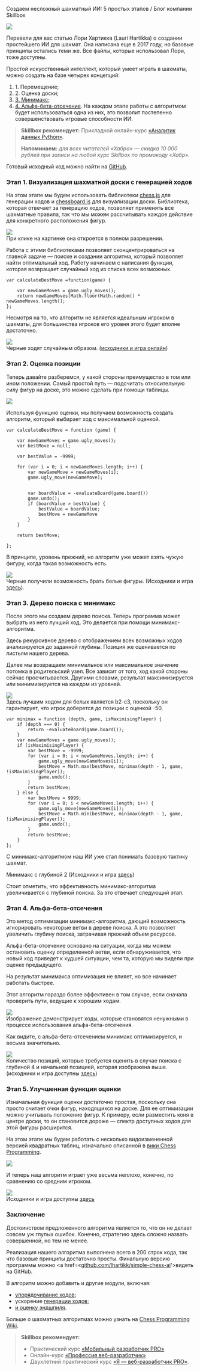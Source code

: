 Создаем несложный шахматный ИИ: 5 простых этапов / Блог компании Skillbox

![](../_resources/18b18b5c4b984ebebb0e68a2cfc195e6.jpg)

Перевели для вас статью Лори Хартикка (Lauri Hartikka) о создании простейшего ИИ для шахмат. Она написана еще в 2017 году, но базовые принципы остались теми же. Все файлы, которые использовал Лори, тоже доступны.

Простой искусственный интеллект, который умеет играть в шахматы, можно создать на базе четырех концепций:

1.  1\. Перемещение;
2.  2\. Оценка доски;
3.  [3\. Минимакс](https://ru.wikipedia.org/wiki/%D0%9C%D0%B8%D0%BD%D0%B8%D0%BC%D0%B0%D0%BA%D1%81);
4.  [4\. Альфа-бета-отсечение](https://ru.wikipedia.org/wiki/%D0%90%D0%BB%D1%8C%D1%84%D0%B0-%D0%B1%D0%B5%D1%82%D0%B0-%D0%BE%D1%82%D1%81%D0%B5%D1%87%D0%B5%D0%BD%D0%B8%D0%B5). На каждом этапе работы с алгоритмом будет использоваться одна из них, это позволит постепенно совершенствовать игровые способности ИИ.

> **Skillbox рекомендует:** Прикладной онлайн-курс [«Аналитик данных Python»](https://skillbox.ru/python-data/?utm_source=skillbox.media&utm_medium=habr.com&utm_campaign=PTNANA&utm_content=articles&utm_term=chess).
> 
> **Напоминаем:** _для всех читателей «Хабра» — скидка 10 000 рублей при записи на любой курс Skillbox по промокоду «Хабр»._

Готовый исходный код можно найти на [GitHub](https://github.com/lhartikk/simple-chess-ai).

  

### Этап 1\. Визуализация шахматной доски с генерацией ходов

На этом этапе мы будем использовать библиотеки [chess.js](https://github.com/jhlywa/chess.js) для генерации ходов и [chessboard.js](https://github.com/oakmac/chessboardjs/) для визуализации доски. Библиотека, которая отвечает за генерацию ходов, позволяет применять все шахматные правила, так что мы можем рассчитывать каждое действие для конкретного расположения фигур.

[![](../_resources/558ce4833e504f6c87b1ac244154dba2.png)](https://cdn-images-1.medium.com/max/2560/1*_Z_qtrm9ayf_UhycYudE3g.png)  
При клике на картинке она откроется в полном разрешении.

Работа с этими библиотеками позволяет сконцентрироваться на главной задаче — поиске и создании алгоритма, который позволяет найти оптимальный ход. Работу начинаем с написания функции, которая возвращает случайный ход из списка всех возможных.

    var calculateBestMove =function(game) {
        
        var newGameMoves = game.ugly_moves();
        return newGameMoves[Math.floor(Math.random() * newGameMoves.length)];
    };

Несмотря на то, что алгоритм не является идеальным игроком в шахматы, для большинства игроков его уровня этого будет вполне достаточно.

![](../_resources/3610cde458d44236a55f76c4668230df.gif)  
Черные ходят случайным образом. ([исходники и игра онлайн](https://jsfiddle.net/lhartikk/m14epfwb/4/))

### Этап 2\. Оценка позиции

Теперь давайте разберемся, у какой стороны преимущество в том или ином положении. Самый простой путь — подсчитать относительную силу фигур на доске, это можно сделать при помощи таблицы.

![](../_resources/8c6a112d784c4e969d2e0de8dba6955f.png)

Используя функцию оценки, мы получаем возможность создать алгоритм, который выбирает ход с максимальной оценкой.

    var calculateBestMove = function (game) {
     
        var newGameMoves = game.ugly_moves();
        var bestMove = null;
        
        var bestValue = -9999;
     
        for (var i = 0; i < newGameMoves.length; i++) {
            var newGameMove = newGameMoves[i];
            game.ugly_move(newGameMove);
     
            
            var boardValue = -evaluateBoard(game.board())
            game.undo();
            if (boardValue > bestValue) {
                bestValue = boardValue;
                bestMove = newGameMove
            }
        }
     
        return bestMove;
     
    };

В принципе, уровень прежний, но алгоритм уже может взять чужую фигуру, когда такая возможность есть.

![](../_resources/527fc425ac124cacb187005b90fbc0f4.gif)  
Черные получили возможность брать белые фигуры. (Исходники и игра [здесь](https://jsfiddle.net/lhartikk/m5q6fgtb/1/)).

### Этап 3\. Дерево поиска с минимакс

После этого мы создаем дерево поиска. Теперь программа может выбрать из него лучший ход. Это делается при помощи минимакс-алгоритма.

Здесь рекурсивное дерево с отображением всех возможных ходов анализируется до заданной глубины. Позиция же оценивается по листьям нашего дерева.

Далее мы возвращаем минимальное или максимальное значение потомка в родительский узел. Все зависит от того, ход какой стороны сейчас просчитывается. Другими словами, результат максимизируется или минимизируется на каждом из уровней.

![](../_resources/21a2a44e57fc4ad686fddfd18db74b22.jpg)  
Здесь лучшим ходом для белых является b2-c3, поскольку он гарантирует, что игрок доберется до позиции с оценкой -50.

    var minimax = function (depth, game, isMaximisingPlayer) {
        if (depth === 0) {
            return -evaluateBoard(game.board());
        }
        var newGameMoves = game.ugly_moves();
        if (isMaximisingPlayer) {
            var bestMove = -9999;
            for (var i = 0; i < newGameMoves.length; i++) {
                game.ugly_move(newGameMoves[i]);
                bestMove = Math.max(bestMove, minimax(depth - 1, game, !isMaximisingPlayer));
                game.undo();
            }
            return bestMove;
        } else {
            var bestMove = 9999;
            for (var i = 0; i < newGameMoves.length; i++) {
                game.ugly_move(newGameMoves[i]);
                bestMove = Math.min(bestMove, minimax(depth - 1, game, !isMaximisingPlayer));
                game.undo();
            }
            return bestMove;
        }
    };

С минимакс-алгоритмом наш ИИ уже стал понимать базовую тактику шахмат.

Минимакс с глубиной 2 (Исходники и игра [здесь](https://jsfiddle.net/k96eoq0q/1/))

Стоит отметить, что эффективность минимакс-алгоритма увеличивается с глубиной поиска. За это отвечает следующий этап.

### Этап 4\. Альфа-бета-отсечения

Это метод оптимизации минимакс-алгоритма, дающий возможность игнорировать некоторые ветви в дереве поиска. А это позволяет увеличить глубину поиска, затрачивая прежний объем ресурсов.

Альфа-бета-отсечение основано на ситуации, когда мы можем остановить оценку определенной ветви, если обнаруживается, что новый ход приведет к худшей ситуации, чем та, которую мы видели при оценке предыдущего.

На результат минимакса оптимизация не влияет, но все начинает работать быстрее.

Этот алгоритм гораздо более эффективен в том случае, если сначала проверить пути, ведущие к хорошим ходам.

![](../_resources/f005c6c5790e4929bfe1a9673acd8036.jpg)  
Изображение демонстрирует ходы, которые становятся ненужными в процессе использования альфа-бета-отсечения.

Как видите, с альфа-бета-отсечением минимакс оптимизируется, и весьма значительно.

![](../_resources/4fb6c5306b764cf8b423ff5aa275a62a.png)  
Количество позиций, которые требуется оценить в случае поиска с глубиной 4 и начальной позицией, которая изображена выше. (исходники и игра доступны [здесь](https://jsfiddle.net/Laa0p1mh/3/))

### Этап 5\. Улучшенная функция оценки

Изначальная функция оценки достаточно простая, поскольку она просто считает очки фигур, находящихся на доске. Для ее оптимизации можно учитывать положение фигур. К примеру, если разместить коня в центре доски, то он становится дороже — спектр доступных ходов для этой фигуры расширится.

На этом этапе мы будем работать с несколько видоизмененной версией квадратных таблиц, изначально описанной в [вики Chess Programming](https://chessprogramming.wikispaces.com/Simplified+evaluation+function).

![](../_resources/b9ee8ee405c2461a8d5fcdaa01a6b3a1.png)

И теперь наш алгоритм играет уже весьма неплохо, конечно, по сравнению со средним игроком.

![](../_resources/f1728721de69499a9d63ffb81abd0de6.gif)  
Исходники и игра доступны [здесь](https://jsfiddle.net/q76uzxwe/1/)

### Заключение

Достоинством предложенного алгоритма является то, что он не делает совсем уж глупых ошибок. Конечно, стратегию здесь сложно назвать совершенной, но тем не менее.

Реализация нашего алгоритма выполнена всего в 200 строк кода, так что базовые принципы достаточно просты. Финальную версию программы можно <a href=«[github.com/lhartikk/simple-chess-ai](https://github.com/lhartikk/simple-chess-ai)'>видеть на GitHub.

В алгоритм можно добавить и другие модули, включая:

*   [упорядочивание ходов](https://chessprogramming.wikispaces.com/Move+Ordering);
*   ускорение [генерации ходов](https://chessprogramming.wikispaces.com/Move+Generation);
*   [и оценку эндшпиля](https://chessprogramming.wikispaces.com/Endgame).

Больше о шахматных алгоритмах можно узнать на [Chess Programming Wiki](https://chessprogramming.wikispaces.com/).

> **Skillbox рекомендует:**
> 
> *   Практический курс [«Мобильный разработчик PRO»](https://skillbox.ru/agima/?utm_source=skillbox.media&utm_medium=habr.com&utm_campaign=AGIMA&utm_content=articles&utm_term=chess)
> *   Онлайн-курс [«Профессия веб-разработчик»](https://skillbox.ru/webdev/?utm_source=skillbox.media&utm_medium=habr.com&utm_campaign=WEBDEV&utm_content=articles&utm_term=chess)
> *   Двухлетний практический курс [«Я — веб-разработчик PRO»](https://iamwebdev.skillbox.ru/?utm_source=skillbox.media&utm_medium=habr.com&utm_campaign=WEBDEVPRO&utm_content=articles&utm_term=chess).